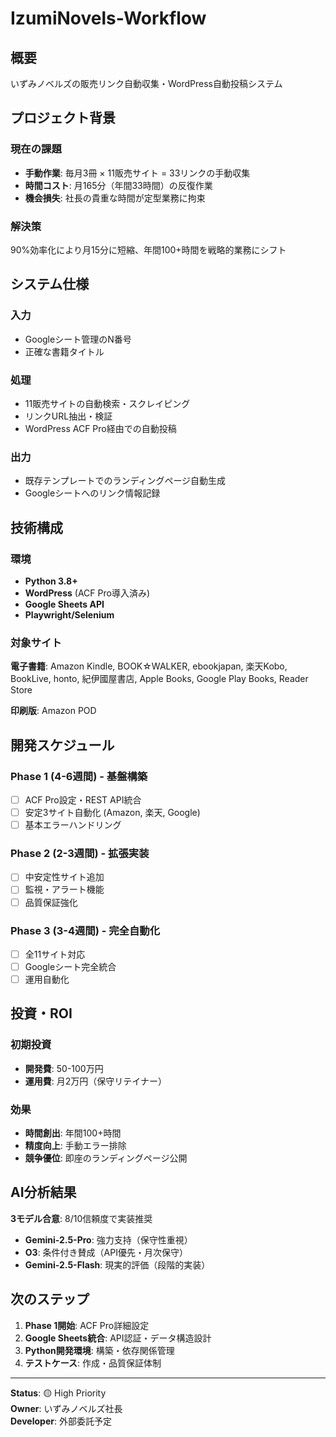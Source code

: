 # IzumiNovels-Workflow

## 概要
いずみノベルズの販売リンク自動収集・WordPress自動投稿システム

## プロジェクト背景

### 現在の課題
- **手動作業**: 毎月3冊 × 11販売サイト = 33リンクの手動収集
- **時間コスト**: 月165分（年間33時間）の反復作業
- **機会損失**: 社長の貴重な時間が定型業務に拘束

### 解決策
90%効率化により月15分に短縮、年間100+時間を戦略的業務にシフト

## システム仕様

### 入力
- Googleシート管理のN番号
- 正確な書籍タイトル

### 処理
- 11販売サイトの自動検索・スクレイピング
- リンクURL抽出・検証
- WordPress ACF Pro経由での自動投稿

### 出力
- 既存テンプレートでのランディングページ自動生成
- Googleシートへのリンク情報記録

## 技術構成

### 環境
- **Python 3.8+**
- **WordPress** (ACF Pro導入済み)
- **Google Sheets API**
- **Playwright/Selenium**

### 対象サイト
**電子書籍**: Amazon Kindle, BOOK☆WALKER, ebookjapan, 楽天Kobo, BookLive, honto, 紀伊國屋書店, Apple Books, Google Play Books, Reader Store

**印刷版**: Amazon POD

## 開発スケジュール

### Phase 1 (4-6週間) - 基盤構築
- [ ] ACF Pro設定・REST API統合
- [ ] 安定3サイト自動化 (Amazon, 楽天, Google)
- [ ] 基本エラーハンドリング

### Phase 2 (2-3週間) - 拡張実装  
- [ ] 中安定性サイト追加
- [ ] 監視・アラート機能
- [ ] 品質保証強化

### Phase 3 (3-4週間) - 完全自動化
- [ ] 全11サイト対応
- [ ] Googleシート完全統合
- [ ] 運用自動化

## 投資・ROI

### 初期投資
- **開発費**: 50-100万円
- **運用費**: 月2万円（保守リテイナー）

### 効果
- **時間創出**: 年間100+時間
- **精度向上**: 手動エラー排除
- **競争優位**: 即座のランディングページ公開

## AI分析結果

**3モデル合意**: 8/10信頼度で実装推奨
- **Gemini-2.5-Pro**: 強力支持（保守性重視）
- **O3**: 条件付き賛成（API優先・月次保守）  
- **Gemini-2.5-Flash**: 現実的評価（段階的実装）

## 次のステップ

1. **Phase 1開始**: ACF Pro詳細設定
2. **Google Sheets統合**: API認証・データ構造設計
3. **Python開発環境**: 構築・依存関係管理
4. **テストケース**: 作成・品質保証体制

---

**Status**: 🟡 High Priority  
**Owner**: いずみノベルズ社長  
**Developer**: 外部委託予定